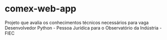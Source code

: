 # comex-web-app
Projeto que avalia os conhecimentos técnicos necessários para vaga Desenvolvedor Python - Pessoa Jurídica para o Observatório da Indústria - FIEC

